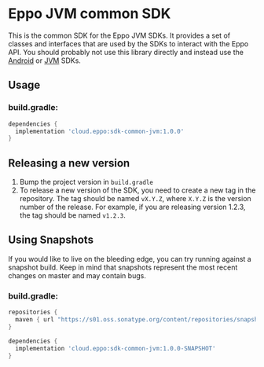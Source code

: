 # Eppo JVM common SDK

This is the common SDK for the Eppo JVM SDKs. It provides a set of classes and interfaces that are used by the SDKs to
interact with the Eppo API. You should probably not use this library directly and instead use the [Android](https://github.com/Eppo-exp/android-sdk)
or [JVM](https://github.com/Eppo-exp/java-server-sdk) SDKs.

## Usage

### build.gradle:

```groovy
dependencies {
  implementation 'cloud.eppo:sdk-common-jvm:1.0.0'
}
```

## Releasing a new version

1. Bump the project version in `build.gradle`
2. To release a new version of the SDK, you need to create a new tag in the repository. The tag should be named `vX.Y.Z`,
where `X.Y.Z` is the version number of the release. For example, if you are releasing version 1.2.3, the tag should be
named `v1.2.3`.

## Using Snapshots
If you would like to live on the bleeding edge, you can try running against a snapshot build. Keep in mind that snapshots
represent the most recent changes on master and may contain bugs.

### build.gradle:

```groovy
repositories {
  maven { url "https://s01.oss.sonatype.org/content/repositories/snapshots" }
}

dependencies {
  implementation 'cloud.eppo:sdk-common-jvm:1.0.0-SNAPSHOT'
}
```
